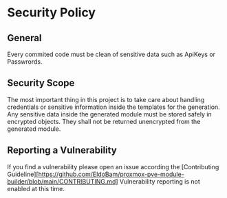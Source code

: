 # Security Policy

## General
Every commited code must be clean of sensitive data such as ApiKeys or Passwrords. 

## Security Scope
The most important thing in this project is to take care about handling credentials or sensitive information inside the templates for the generation.
Any sensitive data inside the generated module must be stored safely in encrypted objects. They shall not be returned unencrypted from the generated module.

## Reporting a Vulnerability

If you find a vulnerability please open an issue according the [Contributing Guideline][https://github.com/EldoBam/proxmox-pve-module-builder/blob/main/CONTRIBUTING.md]
Vulnerability reporting is not enabled at this time.
